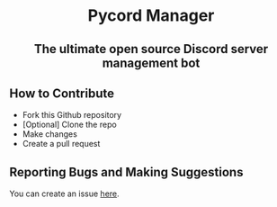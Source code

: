 <div align="center">
  <h1>Pycord Manager</h1>
  <h2>The ultimate open source Discord server management bot</h2>
</div>

## How to Contribute
- Fork this Github repository
- [Optional] Clone the repo
- Make changes
- Create a pull request

## Reporting Bugs and Making Suggestions
You can create an issue [here](https://github.com/Dorukyum/Pycord-Manager/issues/new).
